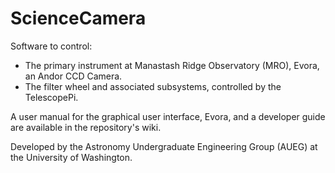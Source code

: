 # ScienceCamera

Software to control:
- The primary instrument at Manastash Ridge Observatory (MRO), Evora, an Andor CCD Camera.
- The filter wheel and associated subsystems, controlled by the TelescopePi.

A user manual for the graphical user interface, Evora, and a developer guide are available in the repository's wiki.

Developed by the Astronomy Undergraduate Engineering Group (AUEG) at the University of Washington.
